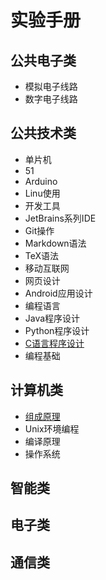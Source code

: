 # 实验手册

## 公共电子类
* 模拟电子线路
* 数字电子线路

## 公共技术类
* 单片机
 * 51 
 * Arduino 
* Linu使用
* 开发工具
 * JetBrains系列IDE
 * Git操作
 * Markdown语法
 * TeX语法
* 移动互联网
 * 网页设计 
 * Android应用设计
* 编程语言
 * Java程序设计
 * Python程序设计
 * [C语言程序设计](common/lang-c/README.md)
 * 编程基础

## 计算机类
* [组成原理](cs/zuchen/README.md)
* Unix环境编程
* 编译原理
* 操作系统

## 智能类

## 电子类

## 通信类

